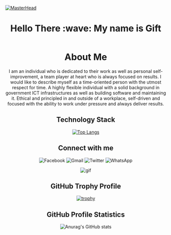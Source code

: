 [![MasterHead](https://drive.google.com/drive/u/0/my-drive)](https://github.com/ZroC00l)
 
<header align="center">
 <h1> Hello There :wave: My name is Gift</h1>
</header>

<div align="center">
 <h1>About Me</h1>
 <p>
I am an individual who is dedicated to their work as well as 
personal self-improvement, a team player at heart who is always
focused on results. I would like to describe myself as a time-oriented
person with the utmost respect for time. A highly flexible individual
with a solid background in government ICT infrastructures 
as well as building software and maintaining it. 
Ethical and principled in and outside of a workplace, self-driven
and focused with the ability to work under pressure 
and always deliver results.
 </p>
  
<div align="center">
 <div align="center"><h2 text-align="center">Technology Stack</h2></div>
 
 [![Top Langs](https://github-readme-stats.vercel.app/api/top-langs/?username=ZroC00l&layout=compact)](https://github.com/anuraghazra/github-readme-stats) 
</div>
 
 
<div align="center">
 <div align="center"><h2 text-align="center">Connect with me</h2></div>
 
 ![Facebook](https://img.shields.io/badge/Facebook-%231877F2.svg?style=for-the-badge&logo=Facebook&logoColor=white)
 ![Gmail](https://img.shields.io/badge/Gmail-D14836?style=for-the-badge&logo=gmail&logoColor=white)
 ![Twitter](https://img.shields.io/badge/Twitter-%231DA1F2.svg?style=for-the-badge&logo=Twitter&logoColor=white)
 ![WhatsApp](https://img.shields.io/badge/WhatsApp-25D366?style=for-the-badge&logo=whatsapp&logoColor=white)
 
   <img src="https://miro.medium.com/max/1360/0*7Q3yvSIv_t0ioJ-Z.gif" alt="gif"/>
</div>
 

 
<div align="center">                   
 <div align="center"><h2 text-align="center">GitHub Trophy Profile</h2></div>

[![trophy](https://github-profile-trophy.vercel.app/?username=ZroC00l&theme=onedark)](https://github.com/ryo-ma/github-profile-trophy)
</div>



<div align="center">
 <div align="center"><h2 text-align="center">GitHub Profile Statistics</h2></div>
 
![Anurag's GitHub stats](https://github-readme-stats.vercel.app/api?username=ZroC00l&show_icons=true&theme=radical)
</div>
